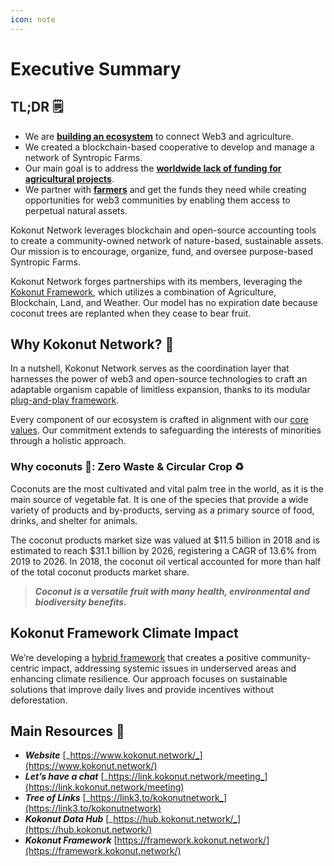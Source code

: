 ```yaml
---
icon: note
---
```


# Executive Summary

## TL;DR 🗒️ <a href="#user-content-tldr" id="user-content-tldr"></a>

* We are [**building an ecosystem**](https://link.kokonut.network/press) to connect Web3 and agriculture.
* We created a blockchain-based cooperative to develop and manage a network of Syntropic Farms.
* Our main goal is to address the [**worldwide lack of funding for agricultural projects**](https://youtu.be/ZjygLVUSq4s).
* We partner with [**farmers**](https://link.kokonut.network/KKN-Seeds-Deck) and get the funds they need while creating opportunities for web3 communities by enabling them access to perpetual natural assets.

Kokonut Network leverages blockchain and open-source accounting tools to create a community-owned network of nature-based, sustainable assets. Our mission is to encourage, organize, fund, and oversee purpose-based Syntropic Farms.&#x20;

Kokonut Network forges partnerships with its members, leveraging the [Kokonut Framework](https://framework.kokonut.network/), which utilizes a combination of Agriculture, Blockchain, Land, and Weather. Our model has no expiration date because coconut trees are replanted when they cease to bear fruit.

## Why Kokonut Network? 🌴

In a nutshell, Kokonut Network serves as the coordination layer that harnesses the power of web3 and open-source technologies to craft an adaptable organism capable of limitless expansion, thanks to its modular [plug-and-play framework](https://framework.kokonut.network/).&#x20;

Every component of our ecosystem is crafted in alignment with our [core values](https://kokonut.network/about). Our commitment extends to safeguarding the interests of minorities through a holistic approach.

### Why coconuts 🥥: Zero Waste & Circular Crop ♻️

Coconuts are the most cultivated and vital palm tree in the world, as it is the main source of vegetable fat. It is one of the species that provide a wide variety of products and by-products, serving as a primary source of food, drinks, and shelter for animals.&#x20;

The coconut products market size was valued at $11.5 billion in 2018 and is estimated to reach $31.1 billion by 2026, registering a CAGR of 13.6% from 2019 to 2026. In 2018, the coconut oil vertical accounted for more than half of the total coconut products market share.

> _**Coconut is a versatile fruit with many health, environmental and biodiversity benefits.**_

## Kokonut Framework Climate Impact <a href="#user-content-kokonut-framework-climate-impact" id="user-content-kokonut-framework-climate-impact"></a>

We’re developing a [hybrid framework](https://framework.kokonut.network/) that creates a positive community-centric impact, addressing systemic issues in underserved areas and enhancing climate resilience. Our approach focuses on sustainable solutions that improve daily lives and provide incentives without deforestation.

## **Main Resources** 🔖 <a href="#user-content-main-resources" id="user-content-main-resources"></a>

* _**Website**_ [_https://www.kokonut.network/_](https://www.kokonut.network/)
* _**Let’s have a chat**_ [_https://link.kokonut.network/meeting_](https://link.kokonut.network/meeting)
* _**Tree of Links**_ [_https://link3.to/kokonutnetwork_](https://link3.to/kokonutnetwork)
* _**Kokonut Data Hub**_ [_https://hub.kokonut.network/_](https://hub.kokonut.network/)
* _**Kokonut Framework**_ [https://framework.kokonut.network/](https://framework.kokonut.network/)

